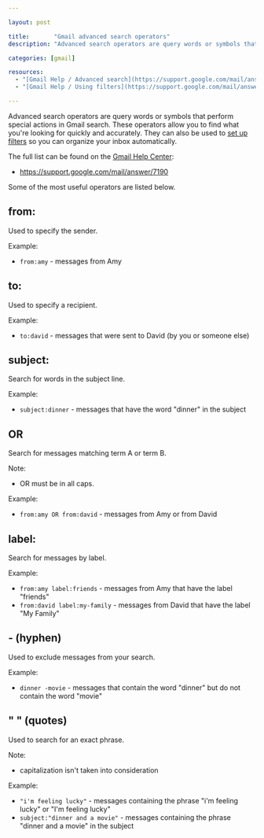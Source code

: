 ```yaml
---

layout: post

title:       "Gmail advanced search operators"
description: "Advanced search operators are query words or symbols that perform special actions in Gmail search."

categories: [gmail]

resources:
  - "[Gmail Help / Advanced search](https://support.google.com/mail/answer/7190)"
  - "[Gmail Help / Using filters](https://support.google.com/mail/answer/6579)"

---
```



Advanced search operators are query words or symbols that perform special actions in Gmail search.
These operators allow you to find what you're looking for quickly and accurately.
They can also be used to <a href="http://support.google.com/mail/bin/answer.py?answer=6579">set up filters</a> so you can organize your inbox automatically.

The full list can be found on the <a href="https://support.google.com/mail">Gmail Help Center</a>:
- <a href="https://support.google.com/mail/answer/7190">https://support.google.com/mail/answer/7190</a>

Some of the most useful operators are listed below.


## from:

Used to specify the sender.

Example:
- `from:amy` - messages from Amy


## to:

Used to specify a recipient.

Example:
- `to:david` - messages that were sent to David (by you or someone else)


## subject:

Search for words in the subject line.

Example:
- `subject:dinner` - messages that have the word "dinner" in the subject


## OR

Search for messages matching term A or term B.

Note:
- OR must be in all caps.

Example:
- `from:amy OR from:david` - messages from Amy or from David


## label:

Search for messages by label.

Example:
- `from:amy label:friends` - messages from Amy that have the label "friends"
- `from:david label:my-family` - messages from David that have the label "My Family"


## - (hyphen)

Used to exclude messages from your search.

Example:
- `dinner -movie` - messages that contain the word "dinner" but do not contain the word "movie"


## " " (quotes)

Used to search for an exact phrase.

Note:
- capitalization isn't taken into consideration

Example:
- `"i'm feeling lucky"` - messages containing the phrase "i'm feeling lucky" or "I'm feeling lucky"
- `subject:"dinner and a movie"` - messages containing the phrase "dinner and a movie" in the subject
